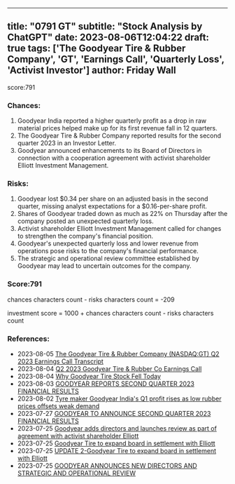
---
title: "0791 GT"
subtitle: "Stock Analysis by ChatGPT"
date: 2023-08-06T12:04:22
draft: true
tags: ['The Goodyear Tire & Rubber Company', 'GT', 'Earnings Call', 'Quarterly Loss', 'Activist Investor']
author: Friday Wall
---

score:791
### Chances:
1. Goodyear India reported a higher quarterly profit as a drop in raw material prices helped make up for its first revenue fall in 12 quarters.
2. The Goodyear Tire & Rubber Company reported results for the second quarter 2023 in an Investor Letter.
3. Goodyear announced enhancements to its Board of Directors in connection with a cooperation agreement with activist shareholder Elliott Investment Management.
### Risks:
1. Goodyear lost $0.34 per share on an adjusted basis in the second quarter, missing analyst expectations for a $0.16-per-share profit.
2. Shares of Goodyear traded down as much as 22% on Thursday after the company posted an unexpected quarterly loss.
3. Activist shareholder Elliott Investment Management called for changes to strengthen the company's financial position.
4. Goodyear's unexpected quarterly loss and lower revenue from operations pose risks to the company's financial performance.
5. The strategic and operational review committee established by Goodyear may lead to uncertain outcomes for the company.
### Score:791
chances characters count - risks characters count = -209

investment score = 1000 + chances characters count - risks characters count
### References:
- 2023-08-05 [The Goodyear Tire & Rubber Company (NASDAQ:GT) Q2 2023 Earnings Call Transcript](https://finance.yahoo.com/news/goodyear-tire-rubber-company-nasdaq-112556600.html?.tsrc=rss)
- 2023-08-04 [Q2 2023 Goodyear Tire & Rubber Co Earnings Call](https://finance.yahoo.com/news/q2-2023-goodyear-tire-rubber-032205807.html?.tsrc=rss)
- 2023-08-04 [Why Goodyear Tire Stock Fell Today](https://finance.yahoo.com/m/1e59c01a-691c-3ebf-83c7-a15b27d49167/why-goodyear-tire-stock-fell.html?.tsrc=rss)
- 2023-08-03 [GOODYEAR REPORTS SECOND QUARTER 2023 FINANCIAL RESULTS](https://finance.yahoo.com/news/goodyear-reports-second-quarter-2023-201500192.html?.tsrc=rss)
- 2023-08-02 [Tyre maker Goodyear India's Q1 profit rises as low rubber prices offsets weak demand](https://sg.finance.yahoo.com/news/tyre-maker-goodyear-indias-q1-123205226.html?.tsrc=rss)
- 2023-07-27 [GOODYEAR TO ANNOUNCE SECOND QUARTER 2023 FINANCIAL RESULTS](https://finance.yahoo.com/news/goodyear-announce-second-quarter-2023-203000065.html?.tsrc=rss)
- 2023-07-25 [Goodyear adds directors and launches review as part of agreement with activist shareholder Elliott](https://finance.yahoo.com/m/b4f49a78-9831-3b5f-a790-1b7529ed4930/goodyear-adds-directors-and.html?.tsrc=rss)
- 2023-07-25 [Goodyear Tire to expand board in settlement with Elliott](https://ca.finance.yahoo.com/news/goodyear-tire-add-three-directors-134042187.html?.tsrc=rss)
- 2023-07-25 [UPDATE 2-Goodyear Tire to expand board in settlement with Elliott](https://finance.yahoo.com/news/2-goodyear-tire-expand-board-132743678.html?.tsrc=rss)
- 2023-07-25 [GOODYEAR ANNOUNCES NEW DIRECTORS AND STRATEGIC AND OPERATIONAL REVIEW](https://finance.yahoo.com/news/goodyear-announces-directors-strategic-operational-130000893.html?.tsrc=rss)


                